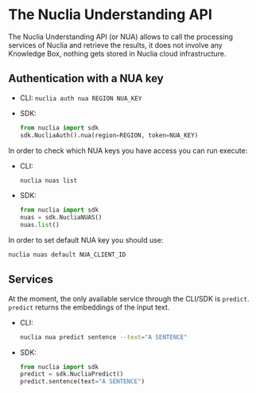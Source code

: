 # The Nuclia Understanding API

The Nuclia Understanding API (or NUA) allows to call the processing services of Nuclia and retrieve the results, it does not involve any Knowledge Box, nothing gets stored in Nuclia cloud infrastructure.

## Authentication with a NUA key

- CLI: `nuclia auth nua REGION NUA_KEY`
- SDK:

  ```python
  from nuclia import sdk
  sdk.NucliaAuth().nua(region=REGION, token=NUA_KEY)
  ```

In order to check which NUA keys you have access you can run execute:

- CLI:

  ```bash
  nuclia nuas list
  ```

- SDK:

  ```python
  from nuclia import sdk
  nuas = sdk.NucliaNUAS()
  nuas.list()
  ```

In order to set default NUA key you should use:

```bash
nuclia nuas default NUA_CLIENT_ID
```

## Services

At the moment, the only available service through the CLI/SDK is `predict`. `predict` returns the embeddings of the input text.

- CLI:

  ```bash
  nuclia nua predict sentence --text="A SENTENCE"
  ```

- SDK:

  ```python
  from nuclia import sdk
  predict = sdk.NucliaPredict()
  predict.sentence(text="A SENTENCE")
  ```
